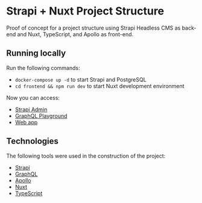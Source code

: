 # Strapi + Nuxt Project Structure

Proof of concept for a project structure using Strapi Headless CMS as back-end and Nuxt, TypeScript, and Apollo as front-end.

## Running locally

Run the following commands:

 - `docker-compose up -d` to start Strapi and PostgreSQL
 - `cd frontend && npm run dev` to start Nuxt development environment

Now you can access:

 - [Strapi Admin](http://localhost:1337/admin/auth/login)
 - [GraphQL Playground](http://localhost:1337/graphql)
 - [Web app](http://localhost:3000/)

## Technologies

The following tools were used in the construction of the project:

 - [Strapi](https://strapi.io/)
 - [GraphQL](https://graphql.org/)
 - [Apollo](https://www.apollographql.com/)
 - [Nuxt](https://nuxtjs.org/)
 - [TypeScript](https://www.typescriptlang.org/)